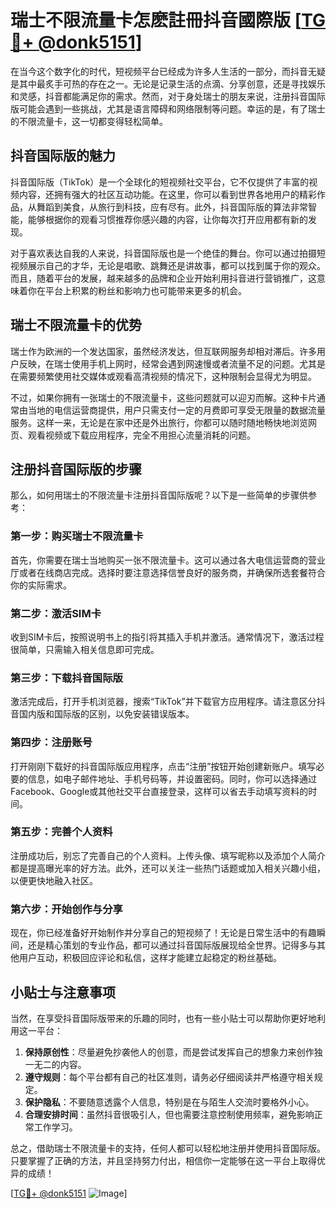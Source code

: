 # 瑞士不限流量卡怎麽註冊抖音國際版 [[TG💪+ @donk5151](https://t.me/s/donk5151)]

在当今这个数字化的时代，短视频平台已经成为许多人生活的一部分，而抖音无疑是其中最炙手可热的存在之一。无论是记录生活的点滴、分享创意，还是寻找娱乐和灵感，抖音都能满足你的需求。然而，对于身处瑞士的朋友来说，注册抖音国际版可能会遇到一些挑战，尤其是语言障碍和网络限制等问题。幸运的是，有了瑞士的不限流量卡，这一切都变得轻松简单。

## 抖音国际版的魅力

抖音国际版（TikTok）是一个全球化的短视频社交平台，它不仅提供了丰富的视频内容，还拥有强大的社区互动功能。在这里，你可以看到世界各地用户的精彩作品，从舞蹈到美食，从旅行到科技，应有尽有。此外，抖音国际版的算法非常智能，能够根据你的观看习惯推荐你感兴趣的内容，让你每次打开应用都有新的发现。

对于喜欢表达自我的人来说，抖音国际版也是一个绝佳的舞台。你可以通过拍摄短视频展示自己的才华，无论是唱歌、跳舞还是讲故事，都可以找到属于你的观众。而且，随着平台的发展，越来越多的品牌和企业开始利用抖音进行营销推广，这意味着你在平台上积累的粉丝和影响力也可能带来更多的机会。

## 瑞士不限流量卡的优势

瑞士作为欧洲的一个发达国家，虽然经济发达，但互联网服务却相对滞后。许多用户反映，在瑞士使用手机上网时，经常会遇到网速慢或者流量不足的问题。尤其是在需要频繁使用社交媒体或观看高清视频的情况下，这种限制会显得尤为明显。

不过，如果你拥有一张瑞士的不限流量卡，这些问题就可以迎刃而解。这种卡片通常由当地的电信运营商提供，用户只需支付一定的月费即可享受无限量的数据流量服务。这样一来，无论是在家中还是外出旅行，你都可以随时随地畅快地浏览网页、观看视频或下载应用程序，完全不用担心流量消耗的问题。

## 注册抖音国际版的步骤

那么，如何用瑞士的不限流量卡注册抖音国际版呢？以下是一些简单的步骤供参考：

### 第一步：购买瑞士不限流量卡

首先，你需要在瑞士当地购买一张不限流量卡。这可以通过各大电信运营商的营业厅或者在线商店完成。选择时要注意选择信誉良好的服务商，并确保所选套餐符合你的实际需求。

### 第二步：激活SIM卡

收到SIM卡后，按照说明书上的指引将其插入手机并激活。通常情况下，激活过程很简单，只需输入相关信息即可完成。

### 第三步：下载抖音国际版

激活完成后，打开手机浏览器，搜索“TikTok”并下载官方应用程序。请注意区分抖音国内版和国际版的区别，以免安装错误版本。

### 第四步：注册账号

打开刚刚下载好的抖音国际版应用程序，点击“注册”按钮开始创建新账户。填写必要的信息，如电子邮件地址、手机号码等，并设置密码。同时，你可以选择通过Facebook、Google或其他社交平台直接登录，这样可以省去手动填写资料的时间。

### 第五步：完善个人资料

注册成功后，别忘了完善自己的个人资料。上传头像、填写昵称以及添加个人简介都是提高曝光率的好方法。此外，还可以关注一些热门话题或加入相关兴趣小组，以便更快地融入社区。

### 第六步：开始创作与分享

现在，你已经准备好开始制作并分享自己的短视频了！无论是日常生活中的有趣瞬间，还是精心策划的专业作品，都可以通过抖音国际版展现给全世界。记得多与其他用户互动，积极回应评论和私信，这样才能建立起稳定的粉丝基础。

## 小贴士与注意事项

当然，在享受抖音国际版带来的乐趣的同时，也有一些小贴士可以帮助你更好地利用这一平台：

1. **保持原创性**：尽量避免抄袭他人的创意，而是尝试发挥自己的想象力来创作独一无二的内容。
2. **遵守规则**：每个平台都有自己的社区准则，请务必仔细阅读并严格遵守相关规定。
3. **保护隐私**：不要随意透露个人信息，特别是在与陌生人交流时要格外小心。
4. **合理安排时间**：虽然抖音很吸引人，但也需要注意控制使用频率，避免影响正常工作学习。

总之，借助瑞士不限流量卡的支持，任何人都可以轻松地注册并使用抖音国际版。只要掌握了正确的方法，并且坚持努力付出，相信你一定能够在这一平台上取得优异的成绩！

[[TG💪+ @donk5151](https://t.me/s/donk5151) ![Image](https://i.postimg.cc/rwNCRYN7/Snipaste-2025-04-30-17-27-05.png)]